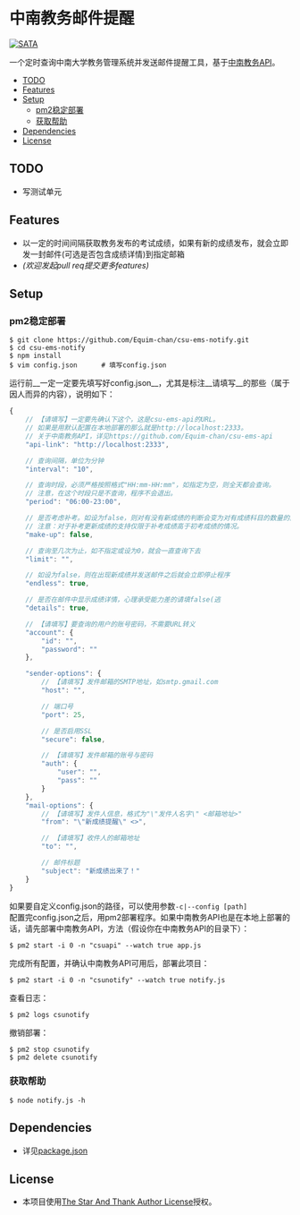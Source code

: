 # 中南教务邮件提醒 #
[![SATA](https://img.shields.io/badge/license-SATA-blue.svg)](https://github.com/Equim-chan/csu-ems-notify/blob/master/LICENSE)

一个定时查询中南大学教务管理系统并发送邮件提醒工具，基于[中南教务API](https://github.com/Equim-chan/csu-ems-api)。

- [TODO](#todo)
- [Features](#features)
- [Setup](#setup)
    - [pm2稳定部署](#pm2稳定部署)
    - [获取帮助](#获取帮助)
- [Dependencies](#dependencies)
- [License](#license)

## TODO ##

* 写测试单元

## Features ##

* 以一定的时间间隔获取教务发布的考试成绩，如果有新的成绩发布，就会立即发一封邮件(可选是否包含成绩详情)到指定邮箱
* _(欢迎发起pull req提交更多features)_

## Setup ##

### pm2稳定部署 ###
```shell
$ git clone https://github.com/Equim-chan/csu-ems-notify.git
$ cd csu-ems-notify
$ npm install
$ vim config.json      # 填写config.json
```
运行前__一定一定要先填写好config.json__，尤其是标注__请填写__的那些（属于因人而异的内容），说明如下：
```JavaScript
{
    // 【请填写】一定要先确认下这个，这是csu-ems-api的URL。
    // 如果是用默认配置在本地部署的那么就是http://localhost:2333。
    // 关于中南教务API，详见https://github.com/Equim-chan/csu-ems-api
    "api-link": "http://localhost:2333",

    // 查询间隔，单位为分钟
    "interval": "10",

    // 查询时段，必须严格按照格式"HH:mm-HH:mm"，如指定为空，则全天都会查询。
    // 注意，在这个时段只是不查询，程序不会退出。
    "period": "06:00-23:00",

    // 是否考虑补考。如设为false，则对有没有新成绩的判断会变为对有成绩科目的数量的简单比较。
    // 注意：对于补考更新成绩的支持仅限于补考成绩高于初考成绩的情况。
    "make-up": false,

    // 查询至几次为止，如不指定或设为0，就会一直查询下去
    "limit": "",

    // 如设为false，则在出现新成绩并发送邮件之后就会立即停止程序
    "endless": true,

    // 是否在邮件中显示成绩详情，心理承受能力差的请填false(逃
    "details": true,

    // 【请填写】要查询的用户的账号密码，不需要URL转义
    "account": {
        "id": "",
        "password": ""
    },

    "sender-options": {
        // 【请填写】发件邮箱的SMTP地址，如smtp.gmail.com
        "host": "",

        // 端口号
        "port": 25,

        // 是否启用SSL
        "secure": false,

        // 【请填写】发件邮箱的账号与密码
        "auth": {
            "user": "",
            "pass": ""
        }
    },
    "mail-options": {
        // 【请填写】发件人信息，格式为"\"发件人名字\" <邮箱地址>"
        "from": "\"新成绩提醒\" <>",

        // 【请填写】收件人的邮箱地址
        "to": "",

        // 邮件标题
        "subject": "新成绩出来了！"
    }
}
```
如果要自定义config.json的路径，可以使用参数`-c|--config [path]`  
配置完config.json之后，用pm2部署程序。如果中南教务API也是在本地上部署的话，请先部署中南教务API，方法（假设你在中南教务API的目录下）：
```shell
$ pm2 start -i 0 -n "csuapi" --watch true app.js
```
完成所有配置，并确认中南教务API可用后，部署此项目：
```shell
$ pm2 start -i 0 -n "csunotify" --watch true notify.js
```
查看日志：
```shell
$ pm2 logs csunotify
```
撤销部署：
```shell
$ pm2 stop csunotify
$ pm2 delete csunotify
```

### 获取帮助 ###
```shell
$ node notify.js -h
```

## Dependencies ##
* 详见[package.json](https://github.com/Equim-chan/csu-ems-notify/blob/master/package.json#L12)

## License ##
* 本项目使用[The Star And Thank Author License](https://github.com/Equim-chan/csu-ems-notify/blob/master/LICENSE)授权。